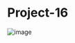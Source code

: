 # Project-16

![image](https://github.com/user-attachments/assets/51195e93-b921-4d23-9543-bf72b7f92450)
